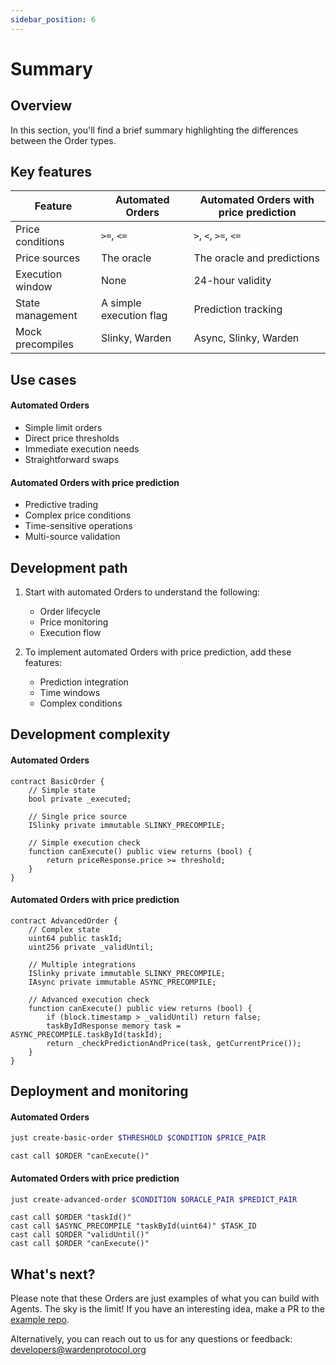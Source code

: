 ```yaml
---
sidebar_position: 6
---
```


# Summary

## Overview

In this section, you'll find a brief summary highlighting the differences between the Order types.

## Key features

| Feature | Automated Orders | Automated Orders with price prediction |
|---------|-------------|-----------------|
| Price conditions | `>=`, `<=` | `>`, `<`, `>=`, `<=` |
| Price sources | The oracle | The oracle and predictions |
| Execution window | None | 24-hour validity |
| State management | A simple execution flag | Prediction tracking |
| Mock precompiles | Slinky, Warden | Async, Slinky, Warden |

## Use cases

#### Automated Orders

- Simple limit orders
- Direct price thresholds
- Immediate execution needs
- Straightforward swaps

#### Automated Orders with price prediction

- Predictive trading
- Complex price conditions
- Time-sensitive operations
- Multi-source validation

## Development path

1. Start with automated Orders to understand the following:
   - Order lifecycle
   - Price monitoring
   - Execution flow

2. To implement automated Orders with price prediction, add these features:
   - Prediction integration
   - Time windows
   - Complex conditions

## Development complexity

#### Automated Orders

```solidity
contract BasicOrder {
    // Simple state
    bool private _executed;
    
    // Single price source
    ISlinky private immutable SLINKY_PRECOMPILE;
    
    // Simple execution check
    function canExecute() public view returns (bool) {
        return priceResponse.price >= threshold;
    }
}
```

#### Automated Orders with price prediction

```solidity
contract AdvancedOrder {
    // Complex state
    uint64 public taskId;
    uint256 private _validUntil;
    
    // Multiple integrations
    ISlinky private immutable SLINKY_PRECOMPILE;
    IAsync private immutable ASYNC_PRECOMPILE;
    
    // Advanced execution check
    function canExecute() public view returns (bool) {
        if (block.timestamp > _validUntil) return false;
        taskByIdResponse memory task = ASYNC_PRECOMPILE.taskById(taskId);
        return _checkPredictionAndPrice(task, getCurrentPrice());
    }
}
```

## Deployment and monitoring

#### Automated Orders

```bash
just create-basic-order $THRESHOLD $CONDITION $PRICE_PAIR
```
```
cast call $ORDER "canExecute()"
```

#### Automated Orders with price prediction

```bash
just create-advanced-order $CONDITION $ORACLE_PAIR $PREDICT_PAIR
```
```
cast call $ORDER "taskId()"
cast call $ASYNC_PRECOMPILE "taskById(uint64)" $TASK_ID
cast call $ORDER "validUntil()"
cast call $ORDER "canExecute()"
```

## What's next?

Please note that these Orders are just examples of what you can build with Agents. The sky is the limit! If you have an interesting idea, make a PR to the [example repo](https://github.com/warden-protocol/agent-kit-examples).

Alternatively, you can reach out to us for any questions or feedback: developers@wardenprotocol.org
